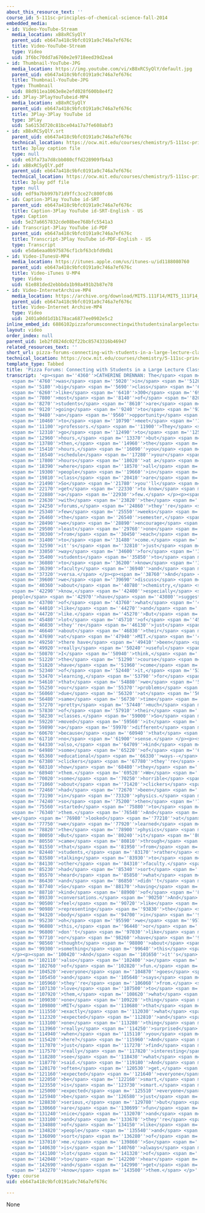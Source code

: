 ```yaml
---
about_this_resource_text: ''
course_id: 5-111sc-principles-of-chemical-science-fall-2014
embedded_media:
- id: Video-YouTube-Stream
  media_location: xB8xRCSyQlY
  parent_uid: eb647a418c9bfc0191a9c746a7ef676c
  title: Video-YouTube-Stream
  type: Video
  uid: 3f6bc70dd7a6760e2e9718eed39d2ea4
- id: Thumbnail-YouTube-JPG
  media_location: https://img.youtube.com/vi/xB8xRCSyQlY/default.jpg
  parent_uid: eb647a418c9bfc0191a9c746a7ef676c
  title: Thumbnail-YouTube-JPG
  type: Thumbnail
  uid: 88d911ea1063e8e2efd028f600b8e4f2
- id: 3Play-3PlayYouTubeid-MP4
  media_location: xB8xRCSyQlY
  parent_uid: eb647a418c9bfc0191a9c746a7ef676c
  title: 3Play-3Play YouTube id
  type: 3Play
  uid: 5a6153d720c81bce04a17a7fe608abf3
- id: xB8xRCSyQlY.srt
  parent_uid: eb647a418c9bfc0191a9c746a7ef676c
  technical_location: https://ocw.mit.edu/courses/chemistry/5-111sc-principles-of-chemical-science-fall-2014/instructor-insights/pizza-forums-connecting-with-students-in-a-large-lecture-class/xB8xRCSyQlY.srt
  title: 3play caption file
  type: null
  uid: e63fa73a7d8cbb080cffd228909fb4a3
- id: xB8xRCSyQlY.pdf
  parent_uid: eb647a418c9bfc0191a9c746a7ef676c
  technical_location: https://ocw.mit.edu/courses/chemistry/5-111sc-principles-of-chemical-science-fall-2014/instructor-insights/pizza-forums-connecting-with-students-in-a-large-lecture-class/xB8xRCSyQlY.pdf
  title: 3play pdf file
  type: null
  uid: edf9a7bb997b71d9ffc3ce27c800fc86
- id: Caption-3Play YouTube id-SRT
  parent_uid: eb647a418c9bfc0191a9c746a7ef676c
  title: Caption-3Play YouTube id-SRT-English - US
  type: Caption
  uid: 5e27a6657832cde08bee768bfc5541a3
- id: Transcript-3Play YouTube id-PDF
  parent_uid: eb647a418c9bfc0191a9c746a7ef676c
  title: Transcript-3Play YouTube id-PDF-English - US
  type: Transcript
  uid: e5da6eaa0b975876cf1cbf63cbfd9db1
- id: Video-iTunesU-MP4
  media_location: https://itunes.apple.com/us/itunes-u/id1188080760
  parent_uid: eb647a418c9bfc0191a9c746a7ef676c
  title: Video-iTunes U-MP4
  type: Video
  uid: 61e881ded2ebbbda1b98a491b2b87e78
- id: Video-InternetArchive-MP4
  media_location: https://archive.org/download/MIT5.111F14/MIT5_111F14_Pizza_300k.mp4
  parent_uid: eb647a418c9bfc0191a9c746a7ef676c
  title: Video-Internet Archive-MP4
  type: Video
  uid: 2401a0dd1d1b178aca6877ee0902e5c2
inline_embed_id: 6886102pizzaforumsconnectingwithstudentsinalargelectureclass78084914
layout: video
order_index: null
parent_uid: 1eb2fd824dc02f22bc85743316b46947
related_resources_text: ''
short_url: pizza-forums-connecting-with-students-in-a-large-lecture-class
technical_location: https://ocw.mit.edu/courses/chemistry/5-111sc-principles-of-chemical-science-fall-2014/instructor-insights/pizza-forums-connecting-with-students-in-a-large-lecture-class
template_type: Tabbed
title: 'Pizza Forums: Connecting with Students in a Large Lecture Class'
transcript: '<p><span m=''4360''>CATHERINE DRENNAN: The</span> <span m=''4470''>idea</span>
  <span m=''4760''>was</span> <span m=''5020''>in</span> <span m=''5120''>a</span>
  <span m=''5180''>big</span> <span m=''5690''>class</span> <span m=''6150''>of</span>
  <span m=''6260''>like</span> <span m=''6410''>300</span> <span m=''6980''>students,</span>
  <span m=''7800''>most</span> <span m=''8140''>of</span> <span m=''8200''>the</span>
  <span m=''8270''>students</span> <span m=''8610''>are</span> <span m=''8770''>not</span>
  <span m=''9120''>going</span> <span m=''9240''>to</span> <span m=''9310''>have</span>
  <span m=''9480''>an</span> <span m=''9560''>opportunity</span> <span m=''10170''>really</span>
  <span m=''10460''>to</span> <span m=''10790''>meet</span> <span m=''11020''>the</span>
  <span m=''11100''>professors.</span> <span m=''11900''>They</span> <span m=''12040''>may</span>
  <span m=''12310''>go</span> <span m=''12490''>to</span> <span m=''12590''>office</span>
  <span m=''12960''>hours,</span> <span m=''13370''>but</span> <span m=''13490''>even</span>
  <span m=''13780''>then,</span> <span m=''14960''>the</span> <span m=''15090''>office</span>
  <span m=''15410''>hours,</span> <span m=''16090''>you</span> <span m=''16210''>can''t</span>
  <span m=''16540''>schedule</span> <span m=''17280''>your</span> <span m=''17480''>office</span>
  <span m=''17800''>hours</span> <span m=''18020''>at a</span> <span m=''18070''>time</span>
  <span m=''18390''>where</span> <span m=''18570''>all</span> <span m=''18760''>300</span>
  <span m=''19300''>people</span> <span m=''19660''>in</span> <span m=''19750''>the</span>
  <span m=''19810''>class</span> <span m=''20410''>are</span> <span m=''20630''>available.</span>
  <span m=''21490''>So</span> <span m=''21780''>you''ll</span> <span m=''22000''>just</span>
  <span m=''22170''>get</span> <span m=''22330''>to know</span> <span m=''22605''>maybe</span>
  <span m=''22880''>a</span> <span m=''22930''>few.</span> </p><p><span m=''23410''>But</span>
  <span m=''23630''>with</span> <span m=''23820''>the</span> <span m=''23920''>pizza</span>
  <span m=''24250''>forums,</span> <span m=''24860''>they''re</span> <span m=''25120''>every</span>
  <span m=''25340''>few</span> <span m=''25550''>weeks</span> <span m=''26190''>during</span>
  <span m=''26460''>the</span> <span m=''26540''>semester,</span> <span m=''27510''>and</span>
  <span m=''28490''>we</span> <span m=''28890''>encourage</span> <span m=''29400''>at</span>
  <span m=''29500''>least</span> <span m=''29760''>one</span> <span m=''29950''>person</span>
  <span m=''30300''>from</span> <span m=''30450''>each</span> <span m=''30690''>recitation</span>
  <span m=''31400''>to</span> <span m=''31480''>come.</span> <span m=''32150''>And</span>
  <span m=''32590''>it''s</span> <span m=''32810''>just</span> <span m=''33010''>a</span>
  <span m=''33050''>way</span> <span m=''34600''>for</span> <span m=''34870''>the</span>
  <span m=''35400''>students</span> <span m=''35850''>to</span> <span m=''35930''>get</span>
  <span m=''36080''>to</span> <span m=''36200''>know</span> <span m=''36320''>the</span>
  <span m=''36390''>faculty</span> <span m=''36940''>and</span> <span m=''37060''>vice</span>
  <span m=''37320''>versa.</span> </p><p><span m=''38760''>And</span> <span m=''39140''>sometimes</span>
  <span m=''39600''>we</span> <span m=''39690''>discuss</span> <span m=''40080''>things</span>
  <span m=''40360''>about</span> <span m=''40780''>chemistry,</span> <span m=''42190''>you</span>
  <span m=''42290''>know,</span> <span m=''42400''>especially</span> <span m=''42740''>if
  people</span> <span m=''42970''>have</span> <span m=''43080''>suggestions</span>
  <span m=''43700''>of</span> <span m=''43760''>what</span> <span m=''43870''>they</span>
  <span m=''44010''>like</span> <span m=''44270''>and</span> <span m=''44450''>don''t</span>
  <span m=''44720''>like.</span> <span m=''45270''>But</span> <span m=''45420''>a</span>
  <span m=''45480''>lot</span> <span m=''45710''>of</span> <span m=''45770''>times,</span>
  <span m=''46030''>they''re</span> <span m=''46130''>just</span> <span m=''46340''>talking</span>
  <span m=''46640''>about</span> <span m=''46830''>their</span> <span m=''46970''>experiences</span>
  <span m=''47690''>at</span> <span m=''47940''>MIT.</span> <span m=''48790''>And</span>
  <span m=''49250''>there have</span> <span m=''49410''>been</span> <span m=''49690''>some</span>
  <span m=''49920''>really</span> <span m=''50240''>useful</span> <span m=''50570''>things,</span>
  <span m=''50870''>I</span> <span m=''50940''>think,</span> <span m=''51120''>for</span>
  <span m=''51220''>the</span> <span m=''51290''>course</span> <span m=''51630''>that</span>
  <span m=''51820''>have</span> <span m=''51960''>come</span> <span m=''52170''>out</span>
  <span m=''52340''>of</span> <span m=''52440''>it,</span> <span m=''53150''>like</span>
  <span m=''53470''>learning,</span> <span m=''53790''>for</span> <span m=''53910''>example,</span>
  <span m=''54610''>that</span> <span m=''54880''>we</span> <span m=''55070''>had</span>
  <span m=''55250''>our</span> <span m=''55370''>problems</span> <span m=''55790''>sets</span>
  <span m=''56060''>due</span> <span m=''56320''>at</span> <span m=''56410''>the</span>
  <span m=''56480''>same</span> <span m=''56730''>time</span> <span m=''57110''>as</span>
  <span m=''57270''>pretty</span> <span m=''57440''>much</span> <span m=''57620''>all</span>
  <span m=''57830''>of</span> <span m=''57910''>their</span> <span m=''58060''>other</span>
  <span m=''58230''>classes.</span> <span m=''59000''>So</span> <span m=''59090''>we</span>
  <span m=''59220''>moved</span> <span m=''59560''>it</span> <span m=''59800''>to</span>
  <span m=''59890''>a</span> <span m=''59970''>different</span> <span m=''60330''>day</span>
  <span m=''60670''>because</span> <span m=''60940''>that</span> <span m=''61340''>made</span>
  <span m=''61710''>no</span> <span m=''61900''>sense.</span> </p><p><span m=''63530''>And</span>
  <span m=''64330''>also,</span> <span m=''64709''>kind</span> <span m=''64920''>of</span>
  <span m=''64980''>some</span> <span m=''65220''>of</span> <span m=''65290''>the</span>
  <span m=''65360''>educational</span> <span m=''66330''>ways--</span> <span m=''66990''>what</span>
  <span m=''67380''>clickers</span> <span m=''67780''>they''re</span> <span m=''67910''>using,</span>
  <span m=''68310''>how</span> <span m=''68480''>they</span> <span m=''68640''>like</span>
  <span m=''68940''>them.</span> <span m=''69520''>We</span> <span m=''69750''>heard</span>
  <span m=''70020''>some</span> <span m=''70250''>horrible</span> <span m=''70750''>things</span>
  <span m=''71060''>about</span> <span m=''71420''>clickers</span> <span m=''72310''>that</span>
  <span m=''72460''>had</span> <span m=''72670''>been</span> <span m=''72840''>used</span>
  <span m=''73190''>in</span> <span m=''73320''>physics.</span> <span m=''74120''>And</span>
  <span m=''74240''>so</span> <span m=''75200''>then</span> <span m=''75440''>they</span>
  <span m=''75560''>started</span> <span m=''75880''>to</span> <span m=''75960''>change</span>
  <span m=''76340''>them.</span> <span m=''76540''>And</span> <span m=''76840''>when
  we</span> <span m=''76980''>looked</span> <span m=''77210''>at</span> <span m=''77280''>clickers,</span>
  <span m=''77750''>we</span> <span m=''77920''>learned</span> <span m=''78470''>from</span>
  <span m=''78820''>the</span> <span m=''78900''>physics</span> <span m=''79290''>experience.</span>
  <span m=''80050''>But</span> <span m=''80240''>it</span> <span m=''80330''>really</span>
  <span m=''80550''>came</span> <span m=''80810''>through</span> <span m=''81100''>knowing</span>
  <span m=''81550''>that</span> <span m=''81950''>from</span> <span m=''82360''>the</span>
  <span m=''82440''>students,</span> <span m=''83170''>rather</span> <span m=''83380''>than</span>
  <span m=''83580''>talking</span> <span m=''83930''>to</span> <span m=''84030''>the</span>
  <span m=''84130''>other</span> <span m=''84310''>faculty.</span> <span m=''84990''>We</span>
  <span m=''85230''>had</span> <span m=''85340''>sort</span> <span m=''85480''>of</span>
  <span m=''85570''>heard</span> <span m=''85850''>what</span> <span m=''86060''>worked</span>
  <span m=''86430''>and</span> <span m=''86850''>didn''t</span> <span m=''87190''>work.</span>
  <span m=''87740''>So</span> <span m=''88170''>having</span> <span m=''88510''>those</span>
  <span m=''88710''>kind</span> <span m=''88900''>of</span> <span m=''88980''>direct</span>
  <span m=''89330''>conversations.</span> <span m=''90250''>And</span> <span m=''90410''>they</span>
  <span m=''90500''>feel</span> <span m=''90720''>like</span> <span m=''90890''>they''re</span>
  <span m=''90980''>representing</span> <span m=''93830''>the</span> <span m=''93940''>student</span>
  <span m=''94320''>body</span> <span m=''94700''>in</span> <span m=''94810''>saying,</span>
  <span m=''95230''>oh</span> <span m=''95590''>we</span> <span m=''95780''>like</span>
  <span m=''96080''>this,</span> <span m=''96440''>or</span> <span m=''96690''>we</span>
  <span m=''96800''>don''t</span> <span m=''97030''>like</span> <span m=''97260''>that,</span>
  <span m=''97710''>or</span> <span m=''98260''>have</span> <span m=''98470''>you</span>
  <span m=''98560''>thought</span> <span m=''98800''>about</span> <span m=''99050''>doing</span>
  <span m=''99300''>something</span> <span m=''99640''>this</span> <span m=''99850''>way.</span>
  </p><p><span m=''100420''>And</span> <span m=''101650''>it''s</span> <span m=''101920''>just</span>
  <span m=''102110''>also</span> <span m=''102400''>a</span> <span m=''102450''>lot</span>
  <span m=''102760''>of</span> <span m=''102820''>fun.</span> <span m=''103980''>And</span>
  <span m=''104520''>everyone</span> <span m=''104870''>goes</span> <span m=''105040''>around</span>
  <span m=''105450''>and</span> <span m=''105640''>says</span> <span m=''105850''>where</span>
  <span m=''105960''>they''re</span> <span m=''106060''>from.</span> <span m=''106860''>I</span>
  <span m=''107130''>love</span> <span m=''107500''>to</span> <span m=''107590''>ask</span>
  <span m=''107920''>them,</span> <span m=''108620''>what</span> <span m=''108900''>is</span>
  <span m=''109030''>one</span> <span m=''109220''>thing</span> <span m=''109500''>about</span>
  <span m=''109800''>MIT</span> <span m=''110680''>that</span> <span m=''111320''>is</span>
  <span m=''111550''>exactly</span> <span m=''112030''>what</span> <span m=''112200''>you</span>
  <span m=''112320''>expected</span> <span m=''112810''>and</span> <span m=''112920''>what''s</span>
  <span m=''113100''>one</span> <span m=''113280''>thing</span> <span m=''113750''>that</span>
  <span m=''113960''>really</span> <span m=''114250''>surprised</span> <span m=''114820''>you</span>
  <span m=''114940''>when</span> <span m=''115110''>you</span> <span m=''115180''>got</span>
  <span m=''115420''>here?</span> <span m=''115960''>And</span> <span m=''116790''>I</span>
  <span m=''117070''>just</span> <span m=''117270''>find</span> <span m=''117480''>it</span>
  <span m=''117570''>really</span> <span m=''117820''>interesting</span> <span m=''118210''>to</span>
  <span m=''118280''>see</span> <span m=''118430''>what</span> <span m=''118580''>people</span>
  <span m=''118770''>said.</span> <span m=''119180''>And</span> <span m=''119980''>I</span>
  <span m=''120170''>often</span> <span m=''120530''>get,</span> <span m=''121050''>I</span>
  <span m=''121160''>expected</span> <span m=''121640''>everyone</span> <span m=''121970''>to</span>
  <span m=''122050''>be</span> <span m=''122160''>smart,</span> <span m=''123080''>everybody</span>
  <span m=''123550''>is</span> <span m=''123730''>smart.</span> <span m=''124820''>I</span>
  <span m=''125000''>expected</span> <span m=''125510''>everyone</span> <span m=''125860''>to</span>
  <span m=''125940''>be</span> <span m=''126580''>just</span> <span m=''127850''>more</span>
  <span m=''128830''>serious,</span> <span m=''129780''>but</span> <span m=''130350''>people</span>
  <span m=''130660''>are</span> <span m=''130699''>fun</span> <span m=''131110''>and</span>
  <span m=''131240''>nice</span> <span m=''132070''>and</span> <span m=''132230''>silly</span>
  <span m=''133100''>and</span> <span m=''133670''>they''re</span> <span m=''133860''>kind</span>
  <span m=''134080''>of</span> <span m=''134150''>like</span> <span m=''134380''>normal</span>
  <span m=''134820''>people</span> <span m=''135540''>and</span> <span m=''135880''>that</span>
  <span m=''136090''>sort</span> <span m=''136280''>of</span> <span m=''136350''>surprised</span>
  <span m=''137010''>me.</span> <span m=''139860''>So</span> <span m=''140050''>that</span>
  <span m=''140630''>is</span> <span m=''140760''>always</span> <span m=''141030''>a</span>
  <span m=''141100''>lot</span> <span m=''141320''>of</span> <span m=''141380''>fun</span>
  <span m=''142040''>to</span> <span m=''142200''>hear</span> <span m=''142410''>that</span>
  <span m=''142690''>and</span> <span m=''142990''>get</span> <span m=''143160''>to</span>
  <span m=''143270''>know</span> <span m=''143500''>them.</span> </p>'
type: course
uid: eb647a418c9bfc0191a9c746a7ef676c

---
```

None
